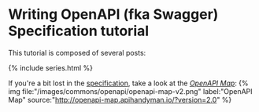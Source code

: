 # Writing OpenAPI (fka Swagger) Specification tutorial
This tutorial is composed of several posts:

{% include series.html %}

If you're a bit lost in the [specification](https://github.com/OAI/OpenAPI-Specification/blob/master/versions/2.0.md), take a look at the *[OpenAPI Map](http://openapi-map.apihandyman.io/?version=2.0)*:
{% img file:"/images/commons/openapi/openapi-map-v2.png" label:"OpenAPI Map" source:"http://openapi-map.apihandyman.io/?version=2.0" %}
